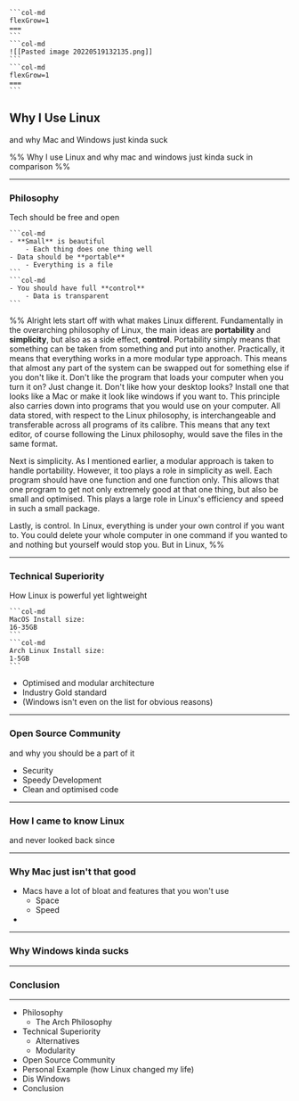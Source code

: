 ````col
```col-md
flexGrow=1
===
```
```col-md
![[Pasted image 20220519132135.png]]
```
```col-md
flexGrow=1
===
```
````
## Why I Use Linux
and why Mac and Windows just kinda suck

%%
Why I use Linux and why mac and windows just kinda suck in comparison
%%

---
### Philosophy
Tech should be free and open

````col
```col-md
- **Small** is beautiful
	- Each thing does one thing well
- Data should be **portable**
	- Everything is a file
```
```col-md
- You should have full **control**
	- Data is transparent
```
````

%%
Alright lets start off with what makes Linux different.
Fundamentally in the overarching philosophy of Linux, the main ideas are **portability** and **simplicity**, but also as a side effect, **control**.
Portability simply means that something can be taken from something and put into another. Practically, it means that everything works in a more modular type approach.
This means that almost any part of the system can be swapped out for something else if you don't like it. Don't like the program that loads your computer when you turn it on? Just change it. Don't like how your desktop looks? Install one that looks like a Mac or make it look like windows if you want to. 
This principle also carries down into programs that you would use on your computer. All data stored, with respect to the Linux philosophy, is interchangeable and transferable across all programs of its calibre. This means that any text editor, of course following the Linux philosophy, would save the files in the same format.

Next is simplicity. As I mentioned earlier, a modular approach is taken to handle portability. However, it too plays a role in simplicity as well. Each program should have one function and one function only. This allows that one program to get not only extremely good at that one thing, but also be small and optimised. This plays a large role in Linux's efficiency and speed in such a small package.

Lastly, is control. In Linux, everything is under your own control if you want to. You could delete your whole computer in one command if you wanted to and nothing but yourself would stop you. But in Linux, 
%%

---
### Technical Superiority
How Linux is powerful yet lightweight

````col
```col-md
MacOS Install size:
16-35GB
```
```col-md
Arch Linux Install size:
1-5GB
```
````

- Optimised and modular architecture
- Industry Gold standard
- (Windows isn't even on the list for obvious reasons)

---
### Open Source Community
and why you should be a part of it

- Security
- Speedy Development
- Clean and optimised code

---
### How I came to know Linux
and never looked back since

---
### Why Mac just isn't that good

- Macs have a lot of bloat and features that you won't use
	- Space
	- Speed
- 

---
### Why Windows kinda sucks

---
### Conclusion

---
- Philosophy
	- The Arch Philosophy
- Technical Superiority
	- Alternatives
	- Modularity
- Open Source Community
- Personal Example (how Linux changed my life)
- Dis Windows
- Conclusion
